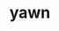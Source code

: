 ---
category: 4-letters
denotation: null
name: yawn
reference_link: https://www.etymonline.com/word/yawn
root_language: null
root_name: null
title: yawn
type: free
word_sums:
- respelling: yawn
  sum: 'Yawn + '
---